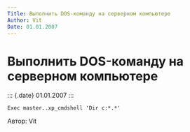 ```yaml
---
Title: Выполнить DOS-команду на серверном компьютере
Author: Vit
Date: 01.01.2007
---
```



Выполнить DOS-команду на серверном компьютере
=============================================

::: {.date}
01.01.2007
:::

    Exec master..xp_cmdshell 'Dir c:*.*'

Автор: Vit

